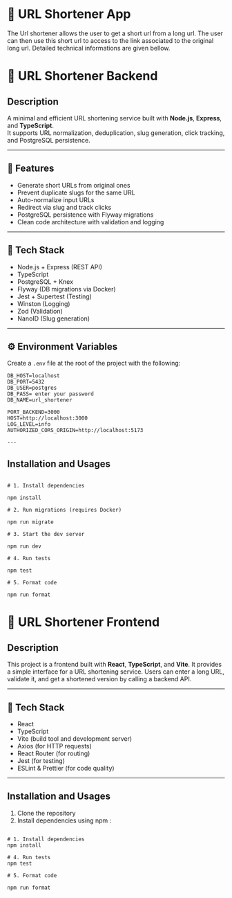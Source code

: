 # 🔗 URL Shortener App

The Url shortener allows the user to get a short url from a long url. The user can then use this short url to access to the link associated to the original long url.
Detailed technical informations are given bellow.

# 🔗 URL Shortener Backend

## Description
A minimal and efficient URL shortening service built with **Node.js**, **Express**, and **TypeScript**.  
It supports URL normalization, deduplication, slug generation, click tracking, and PostgreSQL persistence.

---

## 🚀 Features

- Generate short URLs from original ones
- Prevent duplicate slugs for the same URL
- Auto-normalize input URLs
- Redirect via slug and track clicks
- PostgreSQL persistence with Flyway migrations
- Clean code architecture with validation and logging

---

## 🧱 Tech Stack

- Node.js + Express (REST API)
- TypeScript
- PostgreSQL + Knex
- Flyway (DB migrations via Docker)
- Jest + Supertest (Testing)
- Winston (Logging)
- Zod (Validation)
- NanoID (Slug generation)

---

## ⚙️ Environment Variables

Create a `.env` file at the root of the project with the following:

```env
DB_HOST=localhost
DB_PORT=5432
DB_USER=postgres
DB_PASS= enter your password
DB_NAME=url_shortener

PORT_BACKEND=3000
HOST=http://localhost:3000
LOG_LEVEL=info
AUTHORIZED_CORS_ORIGIN=http://localhost:5173

---
```
## Installation and Usages
```

# 1. Install dependencies

npm install

# 2. Run migrations (requires Docker)

npm run migrate

# 3. Start the dev server

npm run dev

# 4. Run tests

npm test

# 5. Format code

npm run format

```

# 🔗 URL Shortener Frontend

## Description

This project is a frontend built with **React**, **TypeScript**, and **Vite**. It provides a simple interface for a URL shortening service. Users can enter a long URL, validate it, and get a shortened version by calling a backend API.

---

## 🧱 Tech Stack

- React
- TypeScript
- Vite (build tool and development server)
- Axios (for HTTP requests)
- React Router (for routing)
- Jest (for testing)
- ESLint & Prettier (for code quality)

---

## Installation and Usages

1. Clone the repository
2. Install dependencies using npm :

```

# 1. Install dependencies
npm install

# 4. Run tests
npm test

# 5. Format code

npm run format
```
